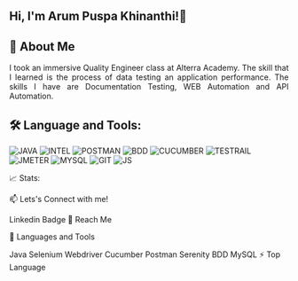 
## Hi, I'm Arum Puspa Khinanthi!👋

## 👀 About Me
<p align="justify">I took an immersive Quality Engineer class at Alterra Academy. The skill that I learned is the process of data testing an application performance. The skills I have are Documentation Testing, WEB Automation and API Automation.</p>

## 🛠️ Language and Tools:
![JAVA](https://github.com/ArumPuspa19/ArumPuspaKhinanthi/assets/124779557/8ea57519-9677-497c-ba17-dd4c26794512)
![INTEL](https://github.com/ArumPuspa19/ArumPuspaKhinanthi/assets/124779557/82cd9c41-6006-4d84-bb58-4b51960b335f)
![POSTMAN](https://github.com/ArumPuspa19/ArumPuspaKhinanthi/assets/124779557/b126b80a-9ed0-4b33-afaa-f093b953d7ef)
![BDD](https://github.com/ArumPuspa19/ArumPuspaKhinanthi/assets/124779557/51a3a2f9-fc65-41ef-b279-5816d8ed995f)
![CUCUMBER](https://github.com/ArumPuspa19/ArumPuspaKhinanthi/assets/124779557/31f2cd10-95b7-4dd9-9cb8-cfefed6a6af7)
![TESTRAIL](https://github.com/ArumPuspa19/ArumPuspaKhinanthi/assets/124779557/44c511b2-7579-4abe-ae11-dce96cf27105)
![JMETER](https://github.com/ArumPuspa19/ArumPuspaKhinanthi/assets/124779557/2f136e64-e73e-47b1-a262-1897ba702b68)
![MYSQL](https://github.com/ArumPuspa19/ArumPuspaKhinanthi/assets/124779557/87daca3b-22d5-4f28-b3f7-0cc8c9dce6dc)
![GIT](https://github.com/ArumPuspa19/ArumPuspaKhinanthi/assets/124779557/69c2b822-95d6-49af-9949-7dc523825fe6)
![JS](https://github.com/ArumPuspa19/ArumPuspaKhinanthi/assets/124779557/6c48b736-2bcb-495a-a298-7f531be0fdc6)

📈 Stats:

📫 Lets's Connect with me!

Linkedin Badge
🤝 Reach Me

🧰 Languages and Tools

Java Selenium Webdriver Cucumber Postman Serenity BDD MySQL
⚡ Top Language
